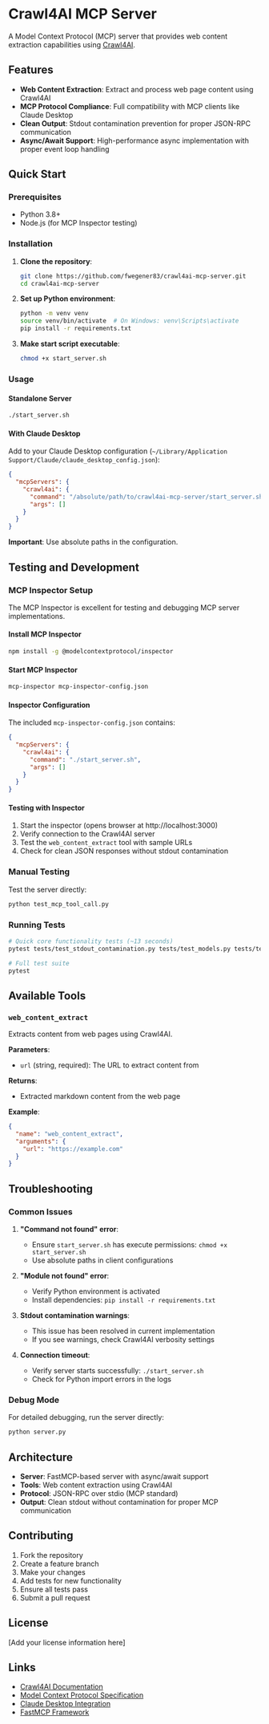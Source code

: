 # Crawl4AI MCP Server

A Model Context Protocol (MCP) server that provides web content extraction capabilities using [Crawl4AI](https://github.com/unclecode/crawl4ai).

## Features

- **Web Content Extraction**: Extract and process web page content using Crawl4AI
- **MCP Protocol Compliance**: Full compatibility with MCP clients like Claude Desktop
- **Clean Output**: Stdout contamination prevention for proper JSON-RPC communication
- **Async/Await Support**: High-performance async implementation with proper event loop handling

## Quick Start

### Prerequisites

- Python 3.8+
- Node.js (for MCP Inspector testing)

### Installation

1. **Clone the repository**:
   ```bash
   git clone https://github.com/fwegener83/crawl4ai-mcp-server.git
   cd crawl4ai-mcp-server
   ```

2. **Set up Python environment**:
   ```bash
   python -m venv venv
   source venv/bin/activate  # On Windows: venv\Scripts\activate
   pip install -r requirements.txt
   ```

3. **Make start script executable**:
   ```bash
   chmod +x start_server.sh
   ```

### Usage

#### Standalone Server
```bash
./start_server.sh
```

#### With Claude Desktop

Add to your Claude Desktop configuration (`~/Library/Application Support/Claude/claude_desktop_config.json`):

```json
{
  "mcpServers": {
    "crawl4ai": {
      "command": "/absolute/path/to/crawl4ai-mcp-server/start_server.sh",
      "args": []
    }
  }
}
```

**Important**: Use absolute paths in the configuration.

## Testing and Development

### MCP Inspector Setup

The MCP Inspector is excellent for testing and debugging MCP server implementations.

#### Install MCP Inspector
```bash
npm install -g @modelcontextprotocol/inspector
```

#### Start MCP Inspector
```bash
mcp-inspector mcp-inspector-config.json
```

#### Inspector Configuration
The included `mcp-inspector-config.json` contains:
```json
{
  "mcpServers": {
    "crawl4ai": {
      "command": "./start_server.sh",
      "args": []
    }
  }
}
```

#### Testing with Inspector
1. Start the inspector (opens browser at http://localhost:3000)
2. Verify connection to the Crawl4AI server
3. Test the `web_content_extract` tool with sample URLs
4. Check for clean JSON responses without stdout contamination

### Manual Testing

Test the server directly:
```bash
python test_mcp_tool_call.py
```

### Running Tests

```bash
# Quick core functionality tests (~13 seconds)
pytest tests/test_stdout_contamination.py tests/test_models.py tests/test_server.py::TestFastMCPServerIntegration -v

# Full test suite
pytest
```

## Available Tools

### `web_content_extract`

Extracts content from web pages using Crawl4AI.

**Parameters**:
- `url` (string, required): The URL to extract content from

**Returns**:
- Extracted markdown content from the web page

**Example**:
```json
{
  "name": "web_content_extract",
  "arguments": {
    "url": "https://example.com"
  }
}
```

## Troubleshooting

### Common Issues

1. **"Command not found" error**:
   - Ensure `start_server.sh` has execute permissions: `chmod +x start_server.sh`
   - Use absolute paths in client configurations

2. **"Module not found" error**:
   - Verify Python environment is activated
   - Install dependencies: `pip install -r requirements.txt`

3. **Stdout contamination warnings**:
   - This issue has been resolved in current implementation
   - If you see warnings, check Crawl4AI verbosity settings

4. **Connection timeout**:
   - Verify server starts successfully: `./start_server.sh`
   - Check for Python import errors in the logs

### Debug Mode

For detailed debugging, run the server directly:
```bash
python server.py
```

## Architecture

- **Server**: FastMCP-based server with async/await support
- **Tools**: Web content extraction using Crawl4AI
- **Protocol**: JSON-RPC over stdio (MCP standard)
- **Output**: Clean stdout without contamination for proper MCP communication

## Contributing

1. Fork the repository
2. Create a feature branch
3. Make your changes
4. Add tests for new functionality
5. Ensure all tests pass
6. Submit a pull request

## License

[Add your license information here]

## Links

- [Crawl4AI Documentation](https://github.com/unclecode/crawl4ai)
- [Model Context Protocol Specification](https://spec.modelcontextprotocol.io/)
- [Claude Desktop Integration](https://docs.anthropic.com/en/docs/build-with-claude/mcp)
- [FastMCP Framework](https://github.com/jlowin/fastmcp)